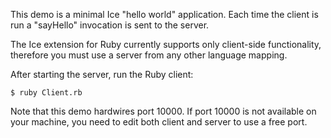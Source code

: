 This demo is a minimal Ice "hello world" application. Each time the
client is run a "sayHello" invocation is sent to the server.

The Ice extension for Ruby currently supports only client-side
functionality, therefore you must use a server from any other language
mapping.

After starting the server, run the Ruby client:
```
$ ruby Client.rb
```
Note that this demo hardwires port 10000. If port 10000 is not
available on your machine, you need to edit both client and server
to use a free port.
